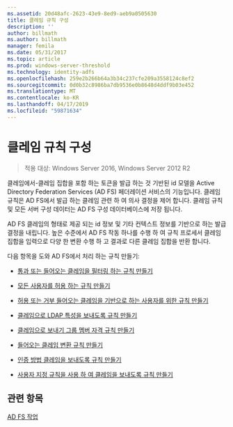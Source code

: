 ```yaml
---
ms.assetid: 20d48afc-2623-43e9-8ed9-aeb9a0505630
title: 클레임 규칙 구성
description: ''
author: billmath
ms.author: billmath
manager: femila
ms.date: 05/31/2017
ms.topic: article
ms.prod: windows-server-threshold
ms.technology: identity-adfs
ms.openlocfilehash: 259e2b266b64a3b34c237cfe209a3558124c8ef2
ms.sourcegitcommit: 0d0b32c8986ba7db9536e0b8648d4ddf9b03e452
ms.translationtype: MT
ms.contentlocale: ko-KR
ms.lasthandoff: 04/17/2019
ms.locfileid: "59871634"
---
```

# <a name="configure-claim-rules"></a>클레임 규칙 구성

>적용 대상: Windows Server 2016, Windows Server 2012 R2

클레임에서\-클레임 집합을 포함 하는 토큰을 발급 하는 것 기반된 id 모델을 Active Directory Federation Services (AD FS) 페더레이션 서비스의 기능입니다. 클레임 규칙은 AD FS에서 발급 하는 클레임 관련 하 여 의사 결정을 제어 합니다. 클레임 규칙 및 모든 서버 구성 데이터는 AD FS 구성 데이터베이스에 저장 됩니다.  
  
AD FS 클레임의 형태로 제공 되는 id 정보 및 기타 컨텍스트 정보를 기반으로 하는 발급 결정을 내립니다. 높은 수준에서 AD FS 작동 하나를 수행 하 여 규칙 프로세서 클레임 집합을 입력으로 다양 한 변환 수행 하 고 결과로 다른 클레임 집합을 반환 합니다. 

다음 항목을 도와 AD FS에서 처리 하는 규칙 만들기: 
  
-   [통과 또는 들어오는 클레임을 필터링 하는 규칙 만들기](../../ad-fs/operations/Create-a-Rule-to-Pass-Through-or-Filter-an-Incoming-Claim.md)  
  
-   [모든 사용자를 허용 하는 규칙 만들기](../../ad-fs/operations/Create-a-Rule-to-Permit-All-Users.md)  
  
-   [허용 또는 거부 들어오는 클레임을 기반으로 하는 사용자를 위한 규칙 만들기](../../ad-fs/operations/Create-a-Rule-to-Permit-or-Deny-Users-Based-on-an-Incoming-Claim.md)  
  
-   [클레임으로 LDAP 특성을 보내도록 규칙 만들기](../../ad-fs/operations/Create-a-Rule-to-Send-LDAP-Attributes-as-Claims.md)  
  
-   [클레임으로 보내기 그룹 멤버 자격 규칙 만들기](../../ad-fs/operations/Create-a-Rule-to-Send-Group-Membership-as-a-Claim.md)  
  
-   [들어오는 클레임 변환 규칙 만들기](../../ad-fs/operations/Create-a-Rule-to-Transform-an-Incoming-Claim.md)  
  
-   [인증 방법 클레임을 보내도록 규칙 만들기](../../ad-fs/operations/Create-a-Rule-to-Send-an-Authentication-Method-Claim.md)  
  
-   [사용자 지정 규칙을 사용 하 여 클레임을 보내도록 규칙 만들기](../../ad-fs/operations/Create-a-Rule-to-Send-Claims-Using-a-Custom-rule.md)  

## <a name="see-also"></a>관련 항목  
[AD FS 작업](../../ad-fs/AD-FS-2016-Operations.md) 
